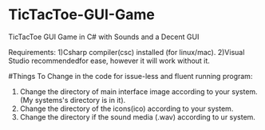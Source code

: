 # TicTacToe-GUI-Game
TicTacToe GUI Game in C#
with Sounds and a Decent GUI

Requirements:
1)Csharp compiler(csc) installed (for linux/mac).
2)Visual Studio recommendedfor ease, however it will work without it.

#Things To Change in the code for issue-less and fluent running program:
1) Change the directory of main interface image according to your system.(My systems's directory is in it).
2) Change the directory of the icons(ico) according to your system.
3) Change the directory if the sound media (.wav) according to ur system.

